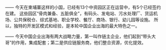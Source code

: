 ——
今天在柬埔寨这样的小国，已经有13个中资园区正在运营中，有5个已经签约在建。
这些园区“骨肉兼备、五脏俱全”，有码头、发电站、污水处理厂、货运机场、公共保税仓、综式基地、职业学校、餐厅、商场、银行、幼儿园等设施。
所以，独特的开发区模式和经验，是本轮中国企业出海的最大特色之一。

——
今天中国企业出海有两大战略力量，第一叫作链主企业，他们起到“带头大哥”的作用，集成配套；第二是供应链服务商，他们整合资源，优化提效。